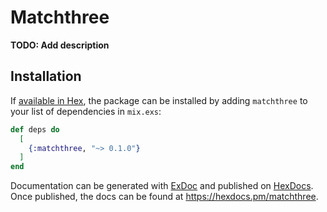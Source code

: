 # Matchthree

**TODO: Add description**

## Installation

If [available in Hex](https://hex.pm/docs/publish), the package can be installed
by adding `matchthree` to your list of dependencies in `mix.exs`:

```elixir
def deps do
  [
    {:matchthree, "~> 0.1.0"}
  ]
end
```

Documentation can be generated with [ExDoc](https://github.com/elixir-lang/ex_doc)
and published on [HexDocs](https://hexdocs.pm). Once published, the docs can
be found at <https://hexdocs.pm/matchthree>.


